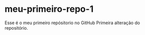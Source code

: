# meu-primeiro-repo-1
Esse é o meu primeiro repósitorio no GitHub
Primeira alteração do repositório.
